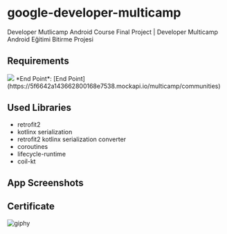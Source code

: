 # google-developer-multicamp
Developer Mutlicamp Android Course Final Project | Developer Multicamp Android Eğitimi Bitirme Projesi

## Requirements
<img src="https://user-images.githubusercontent.com/43148881/94374219-5fe85480-0113-11eb-9655-77b16f3eaeb1.png">
*End Point*: [End Point](https://5f6642a143662800168e7538.mockapi.io/multicamp/communities)

## Used Libraries

* retrofit2
* kotlinx serialization
* retrofit2 kotlinx serialization converter
* coroutines
* lifecycle-runtime
* coil-kt

## App Screenshots

## Certificate
![giphy](https://user-images.githubusercontent.com/43148881/94374589-05042c80-0116-11eb-8552-010b942456b2.gif)

